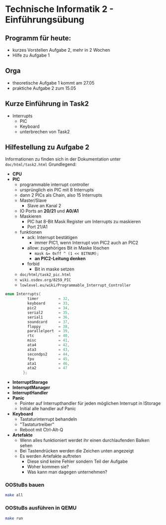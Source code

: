 # Technische Informatik 2 - Einführungsübung

## Programm für heute:

* kurzes Vorstellen Aufgabe 2, mehr in 2 Wochen
* Hilfe zu Aufgabe 1

## Orga

* theoretische Aufgabe 1 kommt am 27.05
* praktiche Aufgabe 2 zum 15.05

## Kurze Einführung in Task2
- Interrupts
	- PIC
	- Keyboard
	- unterbrechen von Task2

## Hilfestellung zu Aufgabe 2

Informationen zu finden sich in der Dokumentation unter `doc/html/task2.html`
Grundlegend:

* **CPU**
* **PIC**
	* programmable interrupt controller
	* ursprünglich ein PIC mit 8 Interrupts
	* dann 2 PICs als Chain, also 15 Interrupts
	* Master/Slave
		* Slave an Kanal 2
	* IO Ports an **20/21** und **A0/A1**
	* Maskieren
		* PIC hat 8-Bit Mask Register um Interrupts zu maskieren
		* Port 21/A1
	* funktionen
		* ack: Interrupt bestätigen
			* immer PIC1, wenn Interrupt von PIC2 auch an PIC2
		* allow: zugehöriges Bit in Maske löschen
			* `mask &= 0xff ^ (1 << BITNUM);`
			* **an PIC2-Leitung denken**
		* forbid
			* Bit in maske setzen
	* `doc/html/task2_pic.html`
	* `wiki.osdev.org/8259_PIC`
	* `lowlevel.eu/wiki/Programmable_Interrupt_Controller`
```c
enum Interrupts{
          timer         = 32,  
          keyboard      = 33,  
          pic2          = 34,  
          serial2       = 35,  
          serial1       = 36,  
          soundcard     = 37,  
          floppy        = 38,  
          parallelport  = 39,  
          rtc           = 40,  
          misc          = 41,  
          ata4          = 42, 
          ata3          = 43, 
          secondps2     = 44, 
          fpu           = 45, 
          ata1          = 46, 
          ata2          = 47  
        };
```

* **InterruptStorage**
* **InterruptManager**
* **InterruptHandler**
* **Panic**
	* Pointer auf Interrupthandler für jeden möglichen Interrupt in IStorage
	* Initial alle handler auf Panic
* **Keyboard**
	* Tastaturinterrupt behandeln
	* "Tastaturtreiber"
	* Reboot mit Ctrl-Alt-Q
* **Artefakte**
	* Wenn alles funktioniert werdet ihr einen durchlaufenden Balken sehen
	* Bei Tastendrücken werden die Zeichen unten angezeigt
	* Es werden Artefakte auftreten
		* Diese sind keine Fehler sondern Teil der Aufgabe
		* Woher kommen sie?
		* Was kann man dagegen unternehmen?


### OOStuBs bauen

```sh
make all
```

### OOStuBs ausführen in QEMU
```sh
make run
```
